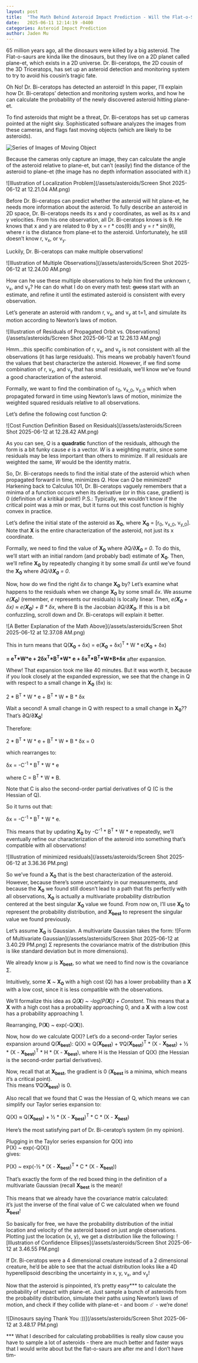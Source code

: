 ```yaml
---
layout: post
title:  "The Math Behind Asteroid Impact Prediction - Will the Flat-o-Saurs Go Extinct?"
date:   2025-06-11 12:14:19 -0400
categories: Asteroid Impact Prediction
author: Jaden Mu
---
```

65 million years ago, all the dinosaurs were killed by a big asteroid.  The Flat-o-saurs are kinda like the dinosaurs, but they live on a 2D planet called plane-et, which exists in a 2D universe.  Dr. Bi-ceratops, the 2D cousin of the 3D Triceratops, has set up an asteroid detection and monitoring system to try to avoid his cousin’s tragic fate.

Oh No!  Dr. Bi-ceratops has detected an asteroid!  In this paper, I’ll explain how Dr. Bi-ceratops’ detection and monitoring system works, and how he can calculate the probability of the newly discovered asteroid hitting plane-et.   

To find asteroids that might be a threat, Dr. Bi-ceratops has set up cameras pointed at the night sky.  Sophisticated software analyzes the images from these cameras, and flags fast moving objects (which are likely to be asteroids).

![Series of Images of Moving Object](/assets/asteroids/detection.gif)

Because the cameras only capture an image, they can calculate the angle of the asteroid relative to plane-et, but can’t (easily) find the distance of the asteroid to plane-et (the image has no depth information associated with it.)

![Illustration of Localization Problem](/assets/asteroids/Screen Shot 2025-06-12 at 12.21.04 AM.png)

Before Dr. Bi-ceratops can predict whether the asteroid will hit plane-et, he needs more information about the asteroid.  To fully describe an asteroid in 2D space, Dr. Bi-ceratops needs its x and y coordinates, as well as its x and y velocities.  From his one observation, all Dr. Bi-ceratops knows is θ.  He knows that x and y are related to θ by x = r * cos(θ) and y = r * sin(θ), where r is the distance from plane-et to the asteroid.  Unfortunately, he still doesn’t know r, v<sub>x</sub>, or v<sub>y</sub>.

Luckily, Dr. Bi-ceratops can make multiple observations!  

![Illustration of Multiple Observations](/assets/asteroids/Screen Shot 2025-06-12 at 12.24.00 AM.png)

How can he use these multiple observations to help him find the unknown r, v<sub>x</sub>, and v<sub>y</sub>?  He can do what I do on every math test: ~~guess~~ start with an estimate, and refine it until the estimated asteroid is consistent with every observation.

Let’s generate an asteroid with random r, v<sub>x</sub>, and v<sub>y</sub> at t=1, and simulate its motion according to Newton’s laws of motion.

![Illustration of Residuals of Propagated Orbit vs. Observations](/assets/asteroids/Screen Shot 2025-06-12 at 12.26.13 AM.png)

Hmm…this specific combination of r, v<sub>x</sub>, and v<sub>y</sub> is not consistent with all the observations (it has large residuals).  This means we probably haven’t found the values that best characterize the asteroid.  However, if we find some combination of r, v<sub>x</sub>, and v<sub>y</sub> that has small residuals, we’ll know we’ve found a good characterization of the asteroid.

Formally, we want to find the combination of r<sub>0</sub>, v<sub>x_0</sub>, v<sub>y_0</sub> which when propagated forward in time using Newton’s laws of motion, minimize the weighted squared residuals relative to all observations.

Let’s define the following cost function *Q*:

![Cost Function Definition Based on Residuals](/assets/asteroids/Screen Shot 2025-06-12 at 12.28.42 AM.png)

As you can see, *Q* is a **quadratic** function of the residuals, although the form is a bit funky cause *e* is a vector.  *W* is a weighting matrix, since some residuals may be less important than others to minimize.  If all residuals are weighted the same, *W* would be the identity matrix.

So, Dr. Bi-ceratops needs to find the initial state of the asteroid which when propagated forward in time, minimizes *Q*.  How can *Q* be minimized?  Harkening back to Calculus 101, Dr. Bi-ceratops vaguely remembers that a minima of a function occurs when its derivative (or in this case, gradient) is 0 (definition of a kritikal point!)  P.S.: Typically, we wouldn't know if the critical point was a min or max, but it turns out this cost function is highly convex in practice.

Let’s define the initial state of the asteroid as **X<sub>0</sub>**, where **X<sub>0</sub>** = [r<sub>0</sub>, v<sub>x_0</sub>, v<sub>y_0</sub>].  Note that **X** is the entire characterization of the asteroid, not just its x coordinate.

Formally, we need to find the value of **X<sub>0</sub>** where *∂Q/∂**X<sub>0</sub>** = 0*.  To do this, we’ll start with an initial random (and probably bad) estimate of **X<sub>0</sub>**.  Then, we’ll refine **X<sub>0</sub>** by repeatedly changing it by some small *δx* until we’ve found the **X<sub>0</sub>** where *∂Q/∂**X<sub>0</sub>** = 0*.

Now, how do we find the right *δx* to change **X<sub>0</sub>** by?  Let’s examine what happens to the residuals when we change **X<sub>0</sub>** by some small *δx*.  We assume *e(**X<sub>0</sub>**)* (remember, *e* represents our residuals) is locally linear.  Then, *e(**X<sub>0</sub>** + δx) ≈ e(**X<sub>0</sub>**) + B * δx*, where B is the Jacobian *∂Q/∂**X<sub>0</sub>***.  If this is a bit confuzzling, scroll down and Dr. Bi-ceratops will explain it better.

![A Better Explanation of the Math Above](/assets/asteroids/Screen Shot 2025-06-12 at 12.37.08 AM.png)

This in turn means that Q(**X<sub>0</sub>** + δx) = e(**X<sub>0</sub>** + δx)<sup>T</sup> * W * e(**X<sub>0</sub>** + δx) 

**= e<sup>T</sup>\*W\*e + 2δx<sup>T</sup>\*B<sup>T</sup>\*W\* e + δx<sup>T</sup>\*B<sup>T</sup>\*W\*B\*δx** after expansion.

Whew! That expansion took me like 40 minutes. But it was worth it, because if you look closely at the expanded expression, we see that the change in Q with respect to a small change in **X<sub>0</sub>** (δx) is:

2 * B<sup>T</sup> * W * e + B<sup>T</sup> * W * B * δx

Wait a second! A small change in Q with respect to a small change in **X<sub>0</sub>**?? That’s ∂Q/∂**X<sub>0</sub>**!

Therefore:

2 * B<sup>T</sup> * W * e + B<sup>T</sup> * W * B * δx = 0

which rearranges to:

δx = -C<sup>-1</sup> * B<sup>T</sup> * W * e

where C = B<sup>T</sup> * W * B.

Note that C is also the second-order partial derivatives of Q (C is the Hessian of Q).

So it turns out that:

δx = -C<sup>-1</sup> * B<sup>T</sup> * W * e.

This means that by updating **X<sub>0</sub>** by -C<sup>-1</sup> * B<sup>T</sup> * W * e repeatedly, we’ll eventually refine our characterization of the asteroid into something that’s compatible with all observations!

![Illustration of minimized residuals](/assets/asteroids/Screen Shot 2025-06-12 at 3.36.36 PM.png)

So we’ve found a **X<sub>0</sub>** that is the best characterization of the asteroid.  However, because there’s some uncertainty in our measurements, and because the **X<sub>0</sub>** we found still doesn’t lead to a path that fits perfectly with all observations, **X<sub>0</sub>** is actually a multivariate probability distribution centered at the best singular **X<sub>0</sub>** value we found.  From now on, I’ll use **X<sub>0</sub>** to represent the probability distribution, and **X<sub>best</sub>** to represent the singular value we found previously.

Let’s assume **X<sub>0</sub>** is Gaussian.  A multivariate Gaussian takes the form: 
![Form of Multivariate Gaussian](/assets/asteroids/Screen Shot 2025-06-12 at 3.40.29 PM.png)
Σ represents the covariance matrix of the distribution (this is like standard deviation but in more dimensions).  

We already know μ is **X<sub>best</sub>**, so what we need to find now is the covariance Σ.

Intuitively, some **X** ~ **X<sub>0</sub>** with a high cost (Q) has a lower probability than a **X** with a low cost, since it is less compatible with the observations.  

We’ll formalize this idea as *Q(**X**) ~ -log(P(**X**)) + Constant*.  This means that a **X** with a high cost has a probability approaching 0, and a **X** with a low cost has a probability approaching 1.

Rearranging, P(**X**) ~ exp(-Q(**X**)).

Now, how do we calculate Q(X)? Let’s do a second-order Taylor series expansion around Q(**X<sub>best</sub>**):
Q(X) ≈ Q(**X<sub>best</sub>**) + ∇Q(**X<sub>best</sub>**)<sup>T</sup> * (X - **X<sub>best</sub>**) + ½ * (X - **X<sub>best</sub>**)<sup>T</sup> * H * (X - **X<sub>best</sub>**),
where H is the Hessian of Q(X) (the Hessian is the second-order partial derivatives).

Now, recall that at **X<sub>best</sub>**, the gradient is 0 (**X<sub>best</sub>** is a minima, which means it’s a critical point).  
This means ∇Q(**X<sub>best</sub>**) is 0.  

Also recall that we found that C was the Hessian of Q, which means we can simplify our Taylor series expansion to:

Q(X) ≈ Q(**X<sub>best</sub>**) + ½ * (X - **X<sub>best</sub>**)<sup>T</sup> * C * (X - **X<sub>best</sub>**)

Here’s the most satisfying part of Dr. Bi-ceratop’s system (in my opinion).  

Plugging in the Taylor series expansion for Q(X) into  
P(X) ~ exp(-Q(X))  
gives:

P(X) ~ exp(-½ * (X - **X<sub>best</sub>**)<sup>T</sup> * C * (X - **X<sub>best</sub>**))

That’s exactly the form of the red boxed thing in the definition of a multivariate Gaussian (recall **X<sub>best</sub>** is the mean)!  

This means that we already have the covariance matrix calculated:  
it’s just the inverse of the final value of C we calculated when we found **X<sub>best</sub>**!

So basically for free, we have the probability distribution of the initial location and velocity of the asteroid based on just angle observations.  Plotting just the location (x, y), we get a distribution like the following:
![Illustration of Confidence Ellipses](/assets/asteroids/Screen Shot 2025-06-12 at 3.46.55 PM.png)

If Dr. Bi-ceratops were a 4 dimensional creature instead of a 2 dimensional creature, he’d be able to see that the actual distribution looks like a 4D hyperellipsoid describing the uncertainty in x, y, v<sub>x</sub>, and v<sub>y</sub>!

Now that the asteroid is pinpointed, it’s pretty easy*** to calculate the probability of impact with plane-et.  Just sample a bunch of asteroids from the probability distribution, simulate their paths using Newton’s laws of motion, and check if they collide with plane-et - and boom ☄️ - we’re done!

![Dinosaurs saying Thank You :))](/assets/asteroids/Screen Shot 2025-06-12 at 3.48.17 PM.png)

*** What I described for calculating probabilities is really slow cause you have to sample a lot of asteroids - there are much better and faster ways that I would write about but the flat-o-saurs are after me and I don’t have tim-

